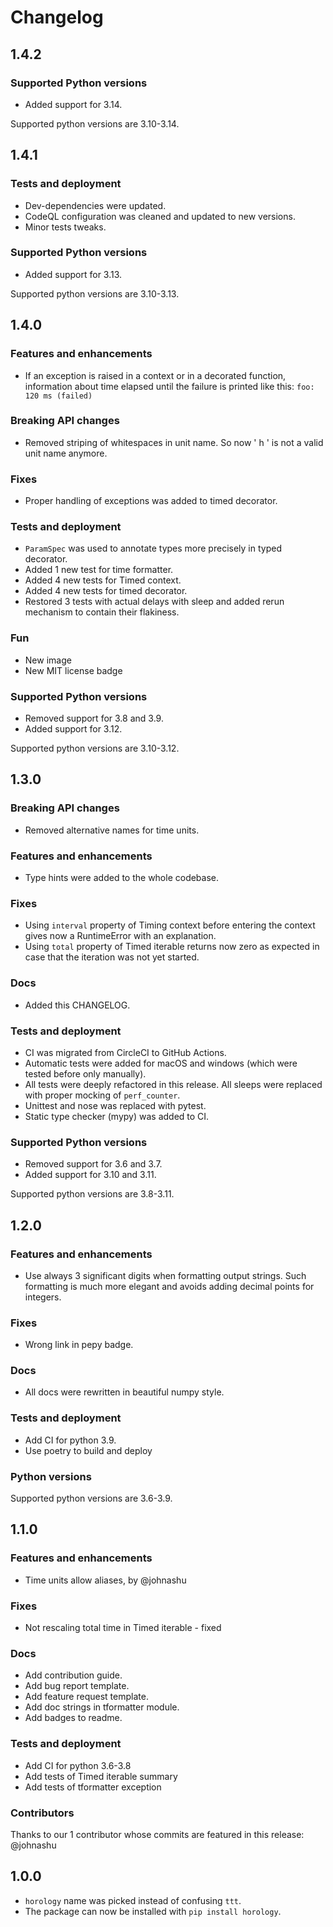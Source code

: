 # Changelog

## 1.4.2

### Supported Python versions

- Added support for 3.14.

Supported python versions are 3.10-3.14.

## 1.4.1

### Tests and deployment

- Dev-dependencies were updated.
- CodeQL configuration was cleaned and updated to new versions.
- Minor tests tweaks.

### Supported Python versions

- Added support for 3.13.

Supported python versions are 3.10-3.13.

## 1.4.0

### Features and enhancements

- If an exception is raised in a context or in a decorated function, information about time elapsed until
  the failure is printed like this: `foo: 120 ms (failed)`

### Breaking API changes

- Removed striping of whitespaces in unit name. So now ' h ' is not a valid unit name anymore.

### Fixes

- Proper handling of exceptions was added to timed decorator.

### Tests and deployment

- `ParamSpec` was used to annotate types more precisely in typed decorator.
- Added 1 new test for time formatter.
- Added 4 new tests for Timed context.
- Added 4 new tests for timed decorator.
- Restored 3 tests with actual delays with sleep and added rerun mechanism to contain their flakiness.

### Fun

- New image
- New MIT license badge

### Supported Python versions

- Removed support for 3.8 and 3.9.
- Added support for 3.12.

Supported python versions are 3.10-3.12.

## 1.3.0

### Breaking API changes

- Removed alternative names for time units.

### Features and enhancements

- Type hints were added to the whole codebase.

### Fixes

- Using `interval` property of Timing context before entering the context gives now a RuntimeError with an explanation.
- Using `total` property of Timed iterable returns now zero as expected in case that the iteration was not yet started.

### Docs

- Added this CHANGELOG.

### Tests and deployment

- CI was migrated from CircleCI to GitHub Actions.
- Automatic tests were added for macOS and windows (which were tested before only manually).
- All tests were deeply refactored in this release. All sleeps were replaced with proper mocking of `perf_counter`.
- Unittest and nose was replaced with pytest.
- Static type checker (mypy) was added to CI.

### Supported Python versions

- Removed support for 3.6 and 3.7.
- Added support for 3.10 and 3.11.

Supported python versions are 3.8-3.11.

## 1.2.0

### Features and enhancements

- Use always 3 significant digits when formatting output strings. Such formatting is much more elegant and avoids adding
  decimal points for integers.

### Fixes

- Wrong link in pepy badge.

### Docs

- All docs were rewritten in beautiful numpy style.

### Tests and deployment

- Add CI for python 3.9.
- Use poetry to build and deploy

### Python versions

Supported python versions are 3.6-3.9.

## 1.1.0

### Features and enhancements

- Time units allow aliases, by @johnashu

### Fixes

- Not rescaling total time in Timed iterable - fixed

### Docs

- Add contribution guide.
- Add bug report template.
- Add feature request template.
- Add doc strings in tformatter module.
- Add badges to readme.

### Tests and deployment

- Add CI for python 3.6-3.8
- Add tests of Timed iterable summary
- Add tests of tformatter exception

### Contributors

Thanks to our 1 contributor whose commits are featured in this release:
@johnashu

## 1.0.0

- `horology` name was picked instead of confusing `ttt`.
- The package can now be installed with `pip install horology`.
